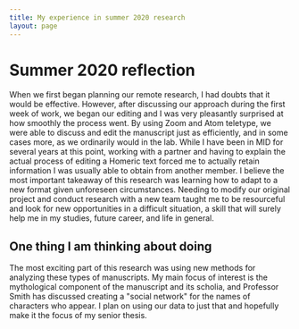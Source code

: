 ```yaml
---
title: My experience in summer 2020 research 
layout: page 
---
```



# Summer 2020 reflection
When we first began planning our remote research, I had doubts that it would be effective. However, after discussing our approach during the first week of work, we began our editing and I was very pleasantly surprised at how smoothly the process went. By using Zoom and Atom teletype, we were able to discuss and edit the manuscript just as efficiently, and in some cases more, as we ordinarily would in the lab. While I have been in MID for several years at this point, working with a partner and having to explain the actual process of editing a Homeric text forced me to actually retain information I was usually able to obtain from another member. I believe the most important takeaway of this research was learning how to adapt to a new format given unforeseen circumstances. Needing to modify our original project and conduct research with a new team taught me to be resourceful and look for new opportunities in a difficult situation, a skill that will surely help me in my studies, future career, and life in general.  
## One thing I am thinking about doing 
The most exciting part of this research was using new methods for analyzing these types of manuscripts. My main focus of interest is the mythological component of the manuscript and its scholia, and Professor Smith has discussed creating a "social network" for the names of characters who appear. I plan on using our data to just that and hopefully make it the focus of my senior thesis. 
